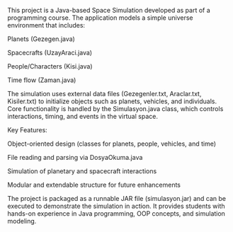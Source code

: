 This project is a Java-based Space Simulation developed as part of a programming course. The application models a simple universe environment that includes:

Planets (Gezegen.java)

Spacecrafts (UzayAraci.java)

People/Characters (Kisi.java)

Time flow (Zaman.java)

The simulation uses external data files (Gezegenler.txt, Araclar.txt, Kisiler.txt) to initialize objects such as planets, vehicles, and individuals. Core functionality is handled by the Simulasyon.java class, which controls interactions, timing, and events in the virtual space.

Key Features:

Object-oriented design (classes for planets, people, vehicles, and time)

File reading and parsing via DosyaOkuma.java

Simulation of planetary and spacecraft interactions

Modular and extendable structure for future enhancements

The project is packaged as a runnable JAR file (simulasyon.jar) and can be executed to demonstrate the simulation in action. It provides students with hands-on experience in Java programming, OOP concepts, and simulation modeling.
